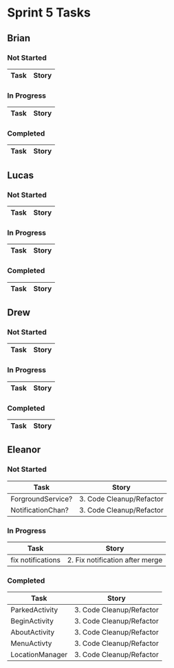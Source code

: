 # Sprint 5 Tasks

## Brian
### Not Started
| Task | Story |
| ---- | --- |
### In Progress
| Task | Story |
| ---- | --- |
### Completed
| Task | Story |
| ---- | --- |

## Lucas
### Not Started
| Task | Story |
| ---- | --- |
### In Progress
| Task | Story |
| ---- | --- |
### Completed
| Task | Story |
| ---- | --- |

## Drew
### Not Started
| Task | Story |
| ---- | --- |
### In Progress
| Task | Story |
| ---- | --- |
### Completed
| Task | Story |
| ---- | --- |

## Eleanor
### Not Started
| Task | Story |
| ---- | --- |
| ForgroundService? | 3. Code Cleanup/Refactor |
| NotificationChan? | 3. Code Cleanup/Refactor |

### In Progress
| Task | Story 
| ---- | --- |
| fix notifications | 2. Fix notification after merge |

### Completed
| Task | Story |
| ---- | --- |
| ParkedActivity | 3. Code Cleanup/Refactor |
| BeginActivity | 3. Code Cleanup/Refactor |
| AboutActivity | 3. Code Cleanup/Refactor |
| MenuActivty | 3. Code Cleanup/Refactor |
| LocationManager | 3. Code Cleanup/Refactor |
